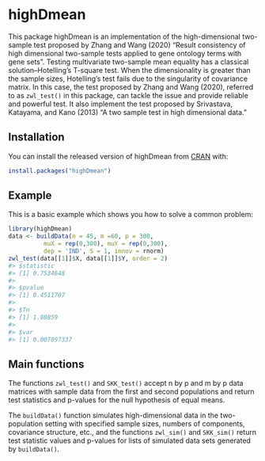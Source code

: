 
<!-- README.md is generated from README.Rmd. Please edit that file -->

# highDmean

<!-- badges: start -->

<!-- badges: end -->

This package highDmean is an implementation of the high-dimensional
two-sample test proposed by Zhang and Wang (2020) “Result consistency of
high dimensional two-sample tests applied to gene ontology terms with
gene sets”. Testing multivariate two-sample mean equality has a
classical solution–Hotelling’s T-square test. When the dimensionality is
greater than the sample sizes, Hotelling’s test fails due to the
singularity of covariance matrix. In this case, the test proposed by
Zhang and Wang (2020), referred to as `zwl_test()` in this package, can
tackle the issue and provide reliable and powerful test. It also
implement the test proposed by Srivastava, Katayama, and Kano (2013) “A
two sample test in high dimensional data.”

## Installation

You can install the released version of highDmean from
[CRAN](https://CRAN.R-project.org) with:

``` r
install.packages("highDmean")
```

## Example

This is a basic example which shows you how to solve a common problem:

``` r
library(highDmean)
data <- buildData(n = 45, m =60, p = 300,
          muX = rep(0,300), muY = rep(0,300),
          dep = 'IND', S = 1, innov = rnorm)
zwl_test(data[[1]]$X, data[[1]]$Y, order = 2)
#> $statistic
#> [1] 0.7534648
#> 
#> $pvalue
#> [1] 0.4511707
#> 
#> $Tn
#> [1] 1.08859
#> 
#> $var
#> [1] 0.007897337
```

## Main functions

The functions `zwl_test()` and `SKK_test()` accept n by p and m by p
data matrices with sample data from the first and second populations and
return test statistics and p-values for the null hypothesis of equal
means.

The `buildData()` function simulates high-dimensional data in the
two-population setting with specified sample sizes, numbers of
components, covariance structure, etc., and the functions `zwl_sim()`
and `SKK_sim()` return test statistic values and p-values for lists of
simulated data sets generated by `buildData()`.
